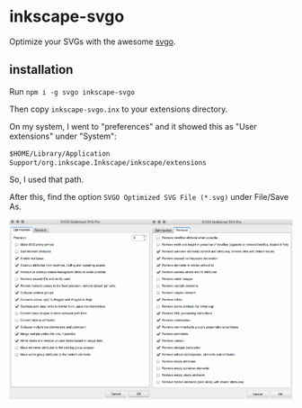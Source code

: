 # inkscape-svgo

Optimize your SVGs with the awesome [svgo](https://github.com/svg/svgo).

## installation

Run `npm i -g svgo inkscape-svgo`

Then copy `inkscape-svgo.inx` to your extensions directory.

On my system, I went to "preferences" and it showed this as "User extensions" under "System":

```
$HOME/Library/Application Support/org.inkscape.Inkscape/inkscape/extensions
```

So, I used that path.

After this, find the option `SVGO Optimized SVG File (*.svg)` under File/Save As.

<img src="screen1.png" width="50%" /><img src="screen2.png" width="50%" />
